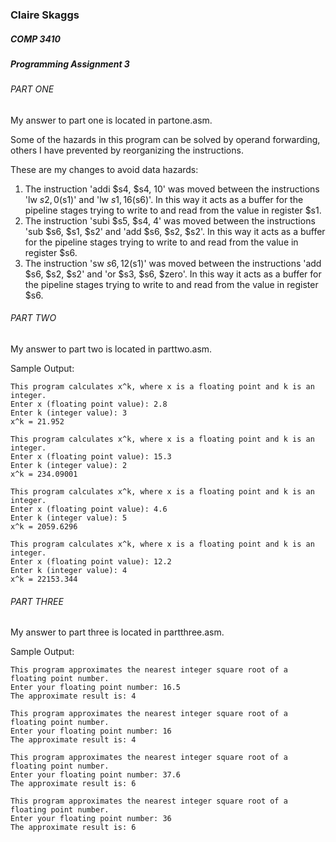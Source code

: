 ### Claire Skaggs
##### COMP 3410
##### Programming Assignment 3

###### PART ONE

My answer to part one is located in partone.asm.

Some of the hazards in this program can be solved by operand forwarding, others I have prevented by reorganizing the instructions.

These are my changes to avoid data hazards:
1. The instruction 'addi $s4, $s4, 10' was moved between the instructions 'lw $s2, 0($s1)' and 'lw $s1, 16($s6)'. In this
way it acts as a buffer for the pipeline stages trying to write to and read from the value in register $s1.
2. The instruction 'subi $s5, $s4, 4' was moved between the instructions 'sub $s6, $s1, $s2' and 'add $s6, $s2, $s2'. In this
way it acts as a buffer for the pipeline stages trying to write to and read from the value in register $s6.
3. The instruction 'sw $s6, 12($s1)' was moved between the instructions 'add $s6, $s2, $s2' and 'or $s3, $s6, $zero'. In this
way it acts as a buffer for the pipeline stages trying to write to and read from the value in register $s6.

###### PART TWO

My answer to part two is located in parttwo.asm.

Sample Output:

	This program calculates x^k, where x is a floating point and k is an integer. 
	Enter x (floating point value): 2.8
	Enter k (integer value): 3
	x^k = 21.952

	This program calculates x^k, where x is a floating point and k is an integer. 
	Enter x (floating point value): 15.3
	Enter k (integer value): 2
	x^k = 234.09001
	
	This program calculates x^k, where x is a floating point and k is an integer. 
	Enter x (floating point value): 4.6
	Enter k (integer value): 5
	x^k = 2059.6296
	
	This program calculates x^k, where x is a floating point and k is an integer. 
	Enter x (floating point value): 12.2
	Enter k (integer value): 4
	x^k = 22153.344

###### PART THREE

My answer to part three is located in partthree.asm.

Sample Output:

	This program approximates the nearest integer square root of a floating point number. 
	Enter your floating point number: 16.5
	The approximate result is: 4

	This program approximates the nearest integer square root of a floating point number. 
	Enter your floating point number: 16
	The approximate result is: 4
	
	This program approximates the nearest integer square root of a floating point number. 
	Enter your floating point number: 37.6
	The approximate result is: 6
	
	This program approximates the nearest integer square root of a floating point number. 
	Enter your floating point number: 36
	The approximate result is: 6